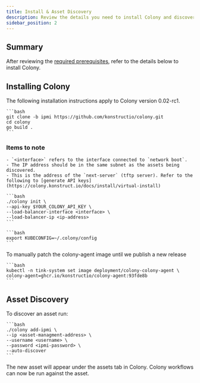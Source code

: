 ```yaml
---
title: Install & Asset Discovery
description: Review the details you need to install Colony and discover assets
sidebar_position: 2
---
```


## Summary

After reviewing the [required prerequisites](../colony-prod/prereqs-colony.md), refer to the details below to install Colony.

## Installing Colony

The following installation instructions apply to Colony version 0.02-rc1.

    ```bash
    git clone -b ipmi https://github.com/konstructio/colony.git
    cd colony
    go build .
    ```

### Items to note

    - `<interface>` refers to the interface connected to `network boot`.
    - The IP address should be in the same subnet as the assets being discovered.
    - This is the address of the `next-server` (tftp server). Refer to the following to [generate API keys](https://colony.konstruct.io/docs/install/virtual-install)

    ```bash
    ./colony init \
    --api-key $YOUR_COLONY_API_KEY \
    --load-balancer-interface <interface> \
    --load-balancer-ip <ip-address>
    ```

    ```bash
    export KUBECONFIG=~/.colony/config
    ```

To manually patch the colony-agent image until we publish a new release

    ```bash
    kubectl -n tink-system set image deployment/colony-colony-agent \
    colony-agent=ghcr.io/konstructio/colony-agent:93fde8b
    ```

## Asset Discovery

To discover an asset run:

    ```bash
    ./colony add-ipmi \
    --ip <asset-managment-address> \
    --username <username> \
    --password <ipmi-password> \
    --auto-discover
    ```

The new asset will appear under the assets tab in Colony. Colony workflows can now be run against the asset.
